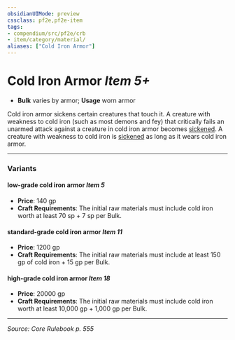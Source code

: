 ```yaml
---
obsidianUIMode: preview
cssclass: pf2e,pf2e-item
tags:
- compendium/src/pf2e/crb
- item/category/material/
aliases: ["Cold Iron Armor"]
---
```

# Cold Iron Armor *Item 5+*  

- **Bulk** varies by armor; **Usage** worn armor

Cold iron armor sickens certain creatures that touch it. A creature with weakness to cold iron (such as most demons and fey) that critically fails an unarmed attack against a creature in cold iron armor becomes [sickened](conditions.md#Sickened). A creature with weakness to cold iron is [sickened](conditions.md#Sickened) as long as it wears cold iron armor.

---

### Variants

#### low-grade cold iron armor *Item 5*

- **Price**: 140 gp
- **Craft Requirements**: The initial raw materials must include cold iron worth at least 70 sp + 7 sp per Bulk.

#### standard-grade cold iron armor *Item 11*

- **Price**: 1200 gp
- **Craft Requirements**: The initial raw materials must include at least 150 gp of cold iron + 15 gp per Bulk.

#### high-grade cold iron armor *Item 18*

- **Price**: 20000 gp
- **Craft Requirements**: The initial raw materials must include cold iron worth at least 10,000 gp + 1,000 gp per Bulk.

---
*Source: Core Rulebook p. 555*